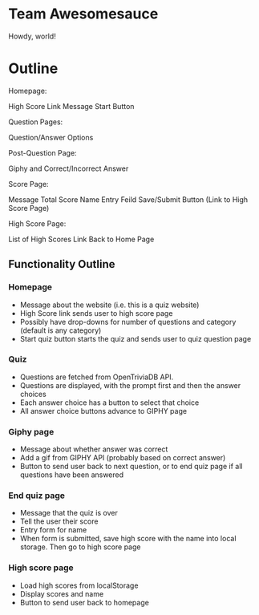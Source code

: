 # Team Awesomesauce

Howdy, world!

# Outline 

Homepage: 

High Score Link
Message
Start Button

Question Pages:

Question/Answer Options

Post-Question Page:

Giphy and Correct/Incorrect
Answer

Score Page:

Message
Total Score
Name Entry Feild
Save/Submit Button (Link to High Score Page)

High Score Page:

List of High Scores
Link Back to Home Page


## Functionality Outline

### Homepage
- Message about the website (i.e. this is a quiz website)
- High Score link sends user to high score page
- Possibly have drop-downs for number of questions and category (default is any category)
- Start quiz button starts the quiz and sends user to quiz question page

### Quiz
- Questions are fetched from OpenTriviaDB API.
- Questions are displayed, with the prompt first and then the answer choices
- Each answer choice has a button to select that choice
- All answer choice buttons advance to GIPHY page

### Giphy page
- Message about whether answer was correct
- Add a gif from GIPHY API (probably based on correct answer)
- Button to send user back to next question, or to end quiz page if all questions have been answered

### End quiz page
- Message that the quiz is over
- Tell the user their score
- Entry form for name
- When form is submitted, save high score with the name into local storage. Then go to high score page

### High score page
- Load high scores from localStorage
- Display scores and name
- Button to send user back to homepage